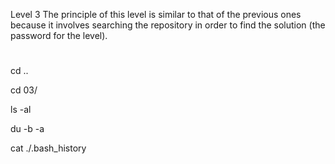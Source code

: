 Level 3
The principle of this level is similar to that of the previous ones because it involves searching the repository in order to find the solution (the password for the level).
#
cd ..

 cd 03/

 ls -al

 du -b -a

 cat ./.bash_history
#
